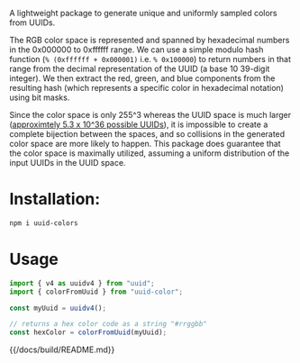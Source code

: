 A lightweight package to generate unique and uniformly sampled colors from UUIDs.

The RGB color space is represented and spanned by hexadecimal numbers in the 0x000000 to 0xffffff range. We can use a simple modulo hash function (`% (0xffffff + 0x000001)` i.e. `% 0x100000`) to return numbers in that range from the decimal representation of the UUID (a base 10 39-digit integer). We then extract the red, green, and blue components from the resulting hash (which represents a specific color in hexadecimal notation) using bit masks.

Since the color space is only 255^3 whereas the UUID space is much larger ([approximtely 5.3 x 10^36 possible UUIDs](https://www.uuidtools.com/what-is-uuid#overview)), it is impossible to create a complete bijection between the spaces, and so collisions in the generated color space are more likely to happen. This package does guarantee that the color space is maximally utilized, assuming a uniform distribution of the input UUIDs in the UUID space.

# Installation:

```sh
npm i uuid-colors
```

# Usage

```js
import { v4 as uuidv4 } from "uuid";
import { colorFromUuid } from "uuid-color";

const myUuid = uuidv4();

// returns a hex color code as a string "#rrggbb"
const hexColor = colorFromUuid(myUuid);
```

{{/docs/build/README.md}}